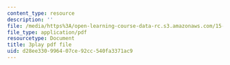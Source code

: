 ```yaml
---
content_type: resource
description: ''
file: /media/https%3A/open-learning-course-data-rc.s3.amazonaws.com/15-960-new-executive-thinking-social-impact-technology-projects-fall-2017-spring-2018/d28ee330996407ce92cc540fa3371ac9_HaySEpWEsdU.pdf
file_type: application/pdf
resourcetype: Document
title: 3play pdf file
uid: d28ee330-9964-07ce-92cc-540fa3371ac9
---
```

